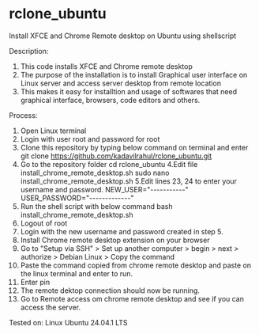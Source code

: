 # rclone_ubuntu
Install XFCE and Chrome Remote desktop on Ubuntu using shellscript

Description:
1. This code installs XFCE and Chrome remote desktop
2. The purpose of the installation is to install Graphical user interface on Linux server and access server desktop from remote location
3. This makes it easy for installtion and usage of softwares that need graphical interface, browsers, code editors and others.

Process:
1. Open Linux terminal
2. Login with user root and password for root
3. Clone this repository by typing below command on terminal and enter
git clone https://github.com/kadavilrahul/rclone_ubuntu.git
4. Go to the repository folder
cd rclone_ubuntu 
4.Edit file install_chrome_remote_desktop.sh
sudo nano install_chrome_remote_desktop.sh
5.Edit lines 23, 24 to enter your username and password.
NEW_USER="-----------"
USER_PASSWORD="-------------"
6. Run the shell script with below command
bash install_chrome_remote_desktop.sh
7. Logout of root
8. Login with the new username and password created in step 5.
9. Install Chrome remote desktop extension on your browser
10. Go to "Setup via SSH" > Set up another computer > begin > next > authorize > Debian Linux > Copy the command
11. Paste the command copied from chrome remote desktop and paste on the linux terminal and enter to run.
12. Enter pin
13. The remote dektop connection should now be running.
14. Go to Remote access om chrome remote desktop and see if you can access the server.

Tested on:    Linux Ubuntu 24.04.1 LTS


